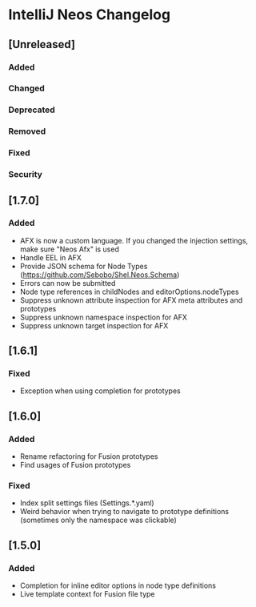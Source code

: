 <!-- Keep a Changelog guide -> https://keepachangelog.com -->

# IntelliJ Neos Changelog

## [Unreleased]
### Added

### Changed

### Deprecated

### Removed

### Fixed

### Security
## [1.7.0]
### Added
- AFX is now a custom language. If you changed the injection settings, make sure "Neos Afx" is used
- Handle EEL in AFX
- Provide JSON schema for Node Types (https://github.com/Sebobo/Shel.Neos.Schema)
- Errors can now be submitted
- Node type references in childNodes and editorOptions.nodeTypes
- Suppress unknown attribute inspection for AFX meta attributes and prototypes
- Suppress unknown namespace inspection for AFX
- Suppress unknown target inspection for AFX

## [1.6.1]
### Fixed
- Exception when using completion for prototypes

## [1.6.0]
### Added
- Rename refactoring for Fusion prototypes
- Find usages of Fusion prototypes

### Fixed
- Index split settings files (Settings.*.yaml)
- Weird behavior when trying to navigate to prototype definitions (sometimes only the namespace was clickable)

## [1.5.0]
### Added

- Completion for inline editor options in node type definitions
- Live template context for Fusion file type